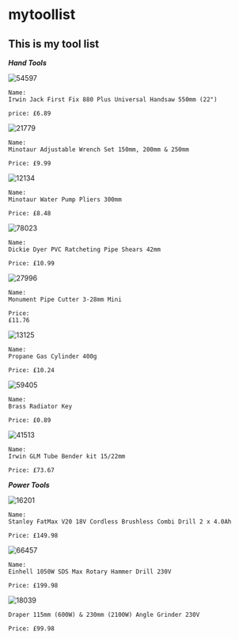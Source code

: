 # mytoollist
This is my tool list 
------------------------------------------------------------------------------------------------------------------------------------
**_Hand Tools_**

![54597](https://user-images.githubusercontent.com/105648418/168597247-619a9086-6a7f-490a-bb4c-9d39d8c9fd0a.jpg)
```
Name: 
Irwin Jack First Fix 880 Plus Universal Handsaw 550mm (22")

price: £6.89
```

![21779](https://user-images.githubusercontent.com/105648418/168597421-1d0d52d7-3d41-4230-a417-7e70ac152ce2.jpg)
```
Name:
Minotaur Adjustable Wrench Set 150mm, 200mm & 250mm

Price: £9.99
```

![12134](https://user-images.githubusercontent.com/105648418/168598232-23753eff-8432-4af7-b7e3-c21f1326c367.jpg)
```
Name:
Minotaur Water Pump Pliers 300mm

Price: £8.48
```

![78023](https://user-images.githubusercontent.com/105648418/168598474-7052fbed-183f-4c2c-86bc-9f19e3c1b1b4.jpg)
```
Name:
Dickie Dyer PVC Ratcheting Pipe Shears 42mm

Price: £10.99
```

![27996](https://user-images.githubusercontent.com/105648418/168598719-d522042a-4106-4da6-ad42-09a853480200.jpg)
```
Name: 
Monument Pipe Cutter 3-28mm Mini

Price:
£11.76
```

![13125](https://user-images.githubusercontent.com/105648418/168598895-e53b25b6-d1d7-4728-9124-fd5add25f2b0.jpg)
```
Name: 
Propane Gas Cylinder 400g

Price: £10.24
```

![59405](https://user-images.githubusercontent.com/105648418/168599067-18a8471e-9ee7-4546-8a17-1e6435ecc6a5.jpg)
```
Name:
Brass Radiator Key

Price: £0.89
```

![41513](https://user-images.githubusercontent.com/105648418/168599263-70b6efbc-dd73-4a82-8df0-3f28e57d3993.jpg)
```
Name:
Irwin GLM Tube Bender kit 15/22mm

Price: £73.67
```

**_Power Tools_**

![16201](https://user-images.githubusercontent.com/105648418/168599717-32d33bac-af1a-4df0-9310-07a09c2e4577.jpg)
```
Name:
Stanley FatMax V20 18V Cordless Brushless Combi Drill 2 x 4.0Ah

Price: £149.98
```

![66457](https://user-images.githubusercontent.com/105648418/168599943-e88f443f-2d0f-48fd-b7de-893019d68c0b.jpg)
```
Name:
Einhell 1050W SDS Max Rotary Hammer Drill 230V

Price: £199.98
```

![18039](https://user-images.githubusercontent.com/105648418/168600292-93e3e5b6-aed7-4443-aefa-3ba0c71d342a.jpg)
```
Draper 115mm (600W) & 230mm (2100W) Angle Grinder 230V

Price: £99.98
```

